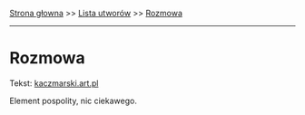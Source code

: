 [Strona głowna](../index.md) >> [Lista utworów](../list.md) >> [Rozmowa](520.md)

---

# Rozmowa

Tekst: [kaczmarski.art.pl](https://www.kaczmarski.art.pl/tworczosc/wiersze/rozmowa/)

Element pospolity, nic ciekawego.